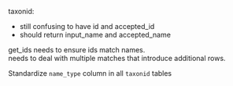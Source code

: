 taxonid:
 - still confusing to have id and accepted_id
 - should return input_name and accepted_name

 get_ids needs to ensure ids match names.  
 needs to deal with multiple matches that introduce additional rows.

Standardize `name_type` column in all `taxonid` tables
